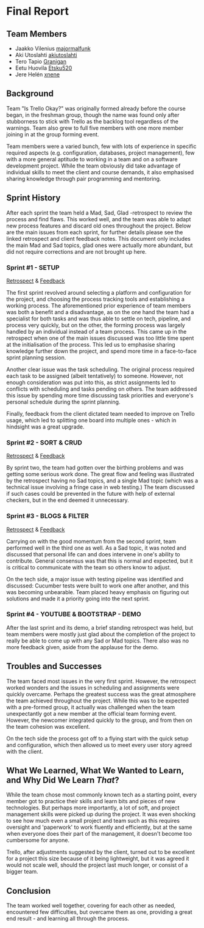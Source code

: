# Final Report

## Team Members
* Jaakko Vilenius [majormalfunk](https://github.com/majormalfunk)
* Aki Utoslahti [akiutoslahti](https://github.com/akiutoslahti)
* Tero Tapio [Granigan](https://github.com/Granigan)
* Eetu Huovila [Etsku520](https://github.com/Etsku520)
* Jere Helén [xnene](https://github.com/xneme)

## Background
Team "Is Trello Okay?" was originally formed already before the course began, in the freshman group, though the name was found only after stubborness to stick with Trello as the backlog tool regardless of the warnings. Team also grew to full five members with one more member joining in at the group forming event.

Team members were a varied bunch, few with lots of experience in specific required aspects (e.g. configuration, databases, project management), few with a more general aptitude to working in a team and on a software development project. While the team obviously did take advantage of individual skills to meet the client and course demands, it also emphasised sharing knowledge through pair programming and mentoring.

## Sprint History
After each sprint the team held a Mad, Sad, Glad -retrospect to review the process and find flaws. This worked well, and the team was able to adapt new process features and discard old ones throughout the project. Below are the main issues from each sprint, for further details please see the linked retrospect and client feedback notes. This document only includes the main Mad and Sad topics, glad ones were actually more abundant, but did not require corrections and are not brought up here.

### Sprint #1 - SETUP
[Retrospect](documentation/sprint/1/retrospect.md) & [Feedback](documentation/sprint/1/feedback.md)

The first sprint revolved around selecting a platform and configuration for the project, and choosing the process tracking tools and establishing a working process. The aforementioned prior experience of team members was both a benefit and a disadvantage, as on the one hand the team had a specialist for both tasks and was thus able to settle on tech, pipeline, and process very quickly, but on the other, the forming process was largely handled by an individual instead of a team process. This came up in the retrospect when one of the main issues discussed was too little time spent at the initialisation of the process. This led us to emphasise sharing knowledge further down the project, and spend more time in a face-to-face sprint planning session.

Another clear issue was the task scheduling. The original process required each task to be assigned (albeit tentatively) to someone. However, not enough consideration was put into this, as strict assignments led to conflicts with scheduling and tasks pending on others. The team addressed this issue by spending more time discussing task priorities and everyone's personal schedule during the sprint planning.

Finally, feedback from the client dictated team needed to improve on Trello usage, which led to splitting one board into multiple ones - which in hindsight was a great upgrade.

### Sprint #2 - SORT & CRUD
[Retrospect](documentation/sprint/2/retrospect.md) & [Feedback](documentation/sprint/2/feedback.md)

By sprint two, the team had gotten over the birthing problems and was getting some serious work done. The great flow and feeling was illustrated by the retrospect having no Sad topics, and a single Mad topic (which was a technical issue involving a fringe case in web testing.) The team discussed if such cases could be prevented in the future with help of external checkers, but in the end deemed it unnecessary.

### Sprint #3 - BLOGS & FILTER
[Retrospect](documentation/sprint/3/retrospect.md) & [Feedback](documentation/sprint/3/feedback.md)

Carrying on with the good momentum from the second sprint, team performed well in the third one as well. As a Sad topic, it was noted and discussed that personal life can and does intervene in one's ability to contribute. General consensus was that this is normal and expected, but it is critical to communicate with the team so others know to adjust.
 
On the tech side, a major issue with testing pipeline was identified and discussed: Cucumber tests were built to work one after another, and this was becoming unbearable. Team placed heavy emphasis on figuring out solutions and made it a priority going into the next sprint.

### Sprint #4 - YOUTUBE & BOOTSTRAP - DEMO
After the last sprint and its demo, a brief standing retrospect was held, but team members were mostly just glad about the completion of the project to really be able to come up with any Sad or Mad topics. There also was no more feedback given, aside from the applause for the demo.

## Troubles and Successes
The team faced most issues in the very first sprint. However, the retrospect worked wonders and the issues in scheduling and assignments were quickly overcame. Perhaps the greatest success was the great atmosphere the team achieved throughout the project. While this was to be expected with a pre-formed group, it actually was challenged when the team unexpectantly got a new member at the official team forming event. However, the newcomer integrated quickly to the group, and from then on the team cohesion was excellent.

On the tech side the process got off to a flying start with the quick setup and configuration, which then allowed us to meet every user story agreed with the client.

## What We Learned, What We Wanted to Learn, and Why Did We Learn *That*?
While the team chose most commonly known tech as a starting point, every member got to practice their skills and learn bits and pieces of new technologies. But perhaps more importantly, a lot of soft, and project management skills were picked up during the project. It was even shocking to see how much even a small project and team such as this requires oversight and 'paperwork' to work fluently and efficiently, but at the same when everyone does their part of the management, it doesn't become too cumbersome for anyone.

Trello, after adjustments suggested by the client, turned out to be excellent for a project this size because of it being lightweight, but it was agreed it would not scale well, should the project last much longer, or consist of a bigger team.

## Conclusion
The team worked well together, covering for each other as needed, encountered few difficulties, but overcame them as one, providing a great end result - and learning all through the process.
